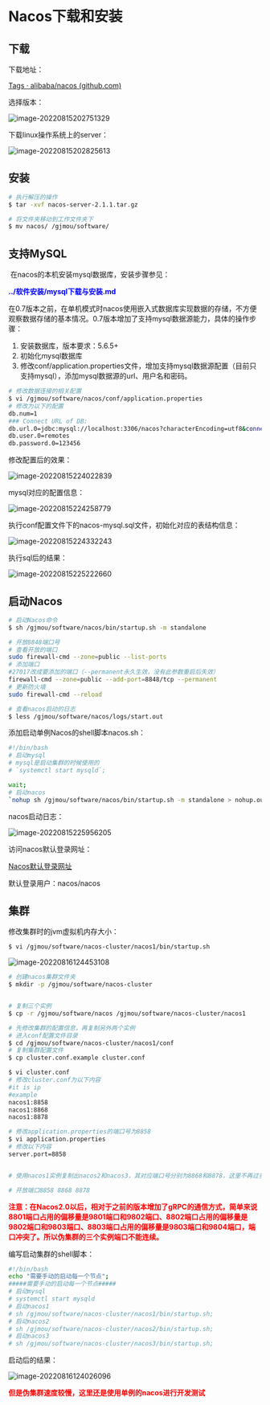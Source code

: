 # Nacos下载和安装

## 下载

下载地址：

[Tags · alibaba/nacos (github.com)](https://github.com/alibaba/nacos/tags)

选择版本：

![image-20220815202751329](../../md-photo/image-20220815202751329.png)



下载linux操作系统上的server：

![image-20220815202825613](../../md-photo/image-20220815202825613.png)





## 安装

```bash
# 执行解压的操作
$ tar -xvf nacos-server-2.1.1.tar.gz 

# 将文件夹移动到工作文件夹下
$ mv nacos/ /gjmou/software/
```



## 支持MySQL

​	在nacos的本机安装mysql数据库，安装步骤参见：

**<font color='blue'>../软件安装/mysql下载与安装.md</font>**



​	在0.7版本之前，在单机模式时nacos使用嵌入式数据库实现数据的存储，不方便观察数据存储的基本情况。0.7版本增加了支持mysql数据源能力，具体的操作步骤：

1. 安装数据库，版本要求：5.6.5+
2. 初始化mysql数据库
3. 修改conf/application.properties文件，增加支持mysql数据源配置（目前只支持mysql），添加mysql数据源的url、用户名和密码。



```bash
# 修改数据连接的相关配置
$ vi /gjmou/software/nacos/conf/application.properties
# 修改为以下的配置
db.num=1
### Connect URL of DB:
db.url.0=jdbc:mysql://localhost:3306/nacos?characterEncoding=utf8&connectTimeout=1000&socketTimeout=3000&autoReconnect=true&useUnicode=true&useSSL=false&serverTimezone=UTC
db.user.0=remotes
db.password.0=123456
```

修改配置后的效果：

![image-20220815224022839](../../md-photo/image-20220815224022839.png)



mysql对应的配置信息：

![image-20220815224258779](../../md-photo/image-20220815224258779.png)



执行conf配置文件下的nacos-mysql.sql文件，初始化对应的表结构信息：

![image-20220815224332243](../../md-photo/image-20220815224332243.png)



执行sql后的结果：

![image-20220815225222660](../../md-photo/image-20220815225222660.png)



## 启动Nacos

```bash
# 启动Nacos命令
$ sh /gjmou/software/nacos/bin/startup.sh -m standalone

# 开放8848端口号
# 查看开放的端口
sudo firewall-cmd --zone=public --list-ports
# 添加端口
#27017改成要添加的端口（--permanent永久生效，没有此参数重启后失效）
firewall-cmd --zone=public --add-port=8848/tcp --permanent   
# 更新防火墙
sudo firewall-cmd --reload

# 查看nacos启动的日志
$ less /gjmou/software/nacos/logs/start.out 
```



添加启动单例Nacos的shell脚本nacos.sh：

```bash
#!/bin/bash
# 启动mysql
# mysql是启动集群的时候使用的
# `systemctl start mysqld`;

wait;
# 启动nacos
`nohup sh /gjmou/software/nacos/bin/startup.sh -m standalone > nohup.out 2>&1 &`;
```



nacos启动日志：

![image-20220815225956205](../../md-photo/image-20220815225956205.png)



访问nacos默认登录网址：

[Nacos默认登录网址](http://nacos1:8848/nacos/#/login)

默认登录用户：nacos/nacos





## 集群

修改集群时的jvm虚拟机内存大小：

```bash
$ vi /gjmou/software/nacos-cluster/nacos1/bin/startup.sh
```

![image-20220816124453108](../../md-photo/image-20220816124453108.png)



```bash
# 创建nacos集群文件夹
$ mkdir -p /gjmou/software/nacos-cluster


# 复制三个实例
$ cp -r /gjmou/software/nacos /gjmou/software/nacos-cluster/nacos1

# 先修改集群的配置信息，再复制另外两个实例
# 进入conf配置文件目录
$ cd /gjmou/software/nacos-cluster/nacos1/conf
# 复制集群配置文件
$ cp cluster.conf.example cluster.conf

$ vi cluster.conf
# 修改cluster.conf为以下内容
#it is ip
#example
nacos1:8858
nacos1:8868
nacos1:8878

# 修改application.properties的端口号为8858
$ vi application.properties
# 修改以下内容
server.port=8858


# 使用nacos1实例复制出nacos2和nacos3，其对应端口号分别为8868和8878，这里不再过多描述

# 开放端口8858 8868 8878
```



**<font color='red'>注意：在Nacos2.0以后，相对于之前的版本增加了gRPC的通信方式，简单来说 8801端口占用的偏移量是9801端口和9802端口、8802端口占用的偏移量是9802端口和9803端口、8803端口占用的偏移量是9803端口和9804端口，端口冲突了。所以伪集群的三个实例端口不能连续。</font>**



编写启动集群的shell脚本：

```bash
#!/bin/bash
echo "需要手动的启动每一个节点";
#####需要手动的启动每一个节点#####
# 启动mysql
# systemctl start mysqld
# 启动nacos1
# sh /gjmou/software/nacos-cluster/nacos1/bin/startup.sh;
# 启动nacos2
# sh /gjmou/software/nacos-cluster/nacos2/bin/startup.sh;
# 启动nacos3
# sh /gjmou/software/nacos-cluster/nacos3/bin/startup.sh;
```



启动后的结果：

![image-20220816124026096](../../md-photo/image-20220816124026096.png)



**<font color='red'>但是伪集群速度较慢，这里还是使用单例的nacos进行开发测试</font>**

